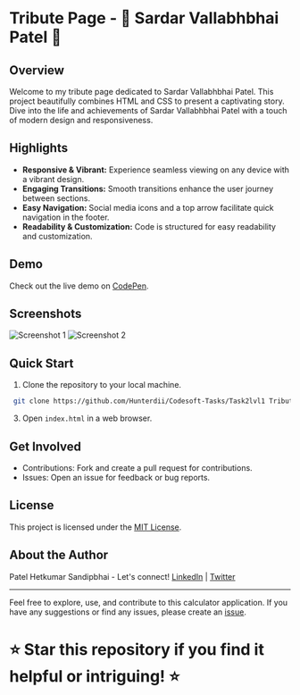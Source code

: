 # Tribute Page - 🌟 Sardar Vallabhbhai Patel 🌟

## Overview

Welcome to my tribute page dedicated to Sardar Vallabhbhai Patel. This project beautifully combines HTML and CSS to present a captivating story. Dive into the life and achievements of Sardar Vallabhbhai Patel with a touch of modern design and responsiveness.

## Highlights

- **Responsive & Vibrant:** Experience seamless viewing on any device with a vibrant design.
- **Engaging Transitions:** Smooth transitions enhance the user journey between sections.
- **Easy Navigation:** Social media icons and a top arrow facilitate quick navigation in the footer.
- **Readability & Customization:** Code is structured for easy readability and customization.

## Demo

Check out the live demo on [CodePen](https://codepen.io/Hunterdii/pen/zYbwogJ).

## Screenshots
![Screenshot 1](https://github.com/Hunterdii/Codesoft-Tasks/assets/124852522/86cc6f0a-cc8c-4fca-a1ef-0e14fe9ce4f6)
![Screenshot 2](https://github.com/Hunterdii/Codesoft-Tasks/assets/124852522/aa39b3d7-35a9-43e1-861c-6515a67ea9b3)


## Quick Start

1. Clone the repository to your local machine.
  ```bash
   git clone https://github.com/Hunterdii/Codesoft-Tasks/Task2lvl1 Tribute Page.git
   ```
3. Open `index.html` in a web browser.

## Get Involved

- Contributions: Fork and create a pull request for contributions.
- Issues: Open an issue for feedback or bug reports.

## License

This project is licensed under the [MIT License](LICENSE).

## About the Author

Patel Hetkumar Sandipbhai - Let's connect! [LinkedIn](https://www.linkedin.com/in/het-patel-8b110525a/) | [Twitter](https://twitter.com/HetPate94938685)

---
Feel free to explore, use, and contribute to this calculator application. If you have any suggestions or find any issues, please create an [issue](https://github.com/Hunterdii/issues).

# ⭐ Star this repository if you find it helpful or intriguing! ⭐
